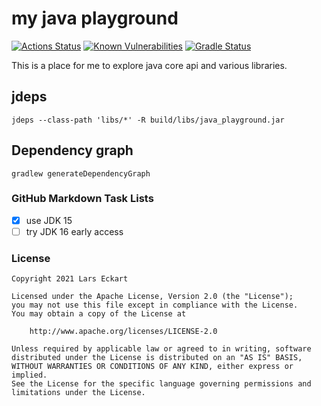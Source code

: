 # my java playground

[![Actions Status](https://github.com/LarsEckart/java_playground/workflows/test/badge.svg)](https://github.com/LarsEckart/java_playground/actions)
[![Known Vulnerabilities](https://snyk.io/test/github/larseckart/java_playground/badge.svg?targetFile=build.gradle)](https://snyk.io/test/github/larseckart/java_playground?targetFile=build.gradle)
[![Gradle Status](https://gradleupdate.appspot.com/LarsEckart/java_playground/status.svg)](https://gradleupdate.appspot.com/LarsEckart/java_playground/status)

This is a place for me to explore java core api and various libraries.

## jdeps

```
jdeps --class-path 'libs/*' -R build/libs/java_playground.jar
```

## Dependency graph

```
gradlew generateDependencyGraph
```

### GitHub Markdown Task Lists

- [x] use JDK 15
- [ ] try JDK 16 early access

### License

```
Copyright 2021 Lars Eckart

Licensed under the Apache License, Version 2.0 (the "License");
you may not use this file except in compliance with the License.
You may obtain a copy of the License at

    http://www.apache.org/licenses/LICENSE-2.0

Unless required by applicable law or agreed to in writing, software
distributed under the License is distributed on an "AS IS" BASIS,
WITHOUT WARRANTIES OR CONDITIONS OF ANY KIND, either express or implied.
See the License for the specific language governing permissions and
limitations under the License.
```
